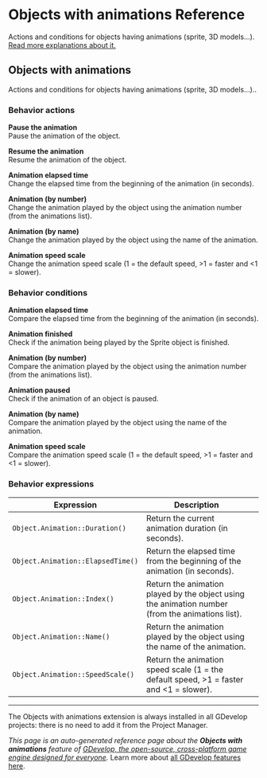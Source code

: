 # Objects with animations Reference

Actions and conditions for objects having animations (sprite, 3D models...). [Read more explanations about it.](/gdevelop5/objects)



## Objects with animations 

Actions and conditions for objects having animations (sprite, 3D models...).. 

### Behavior actions

**Pause the animation**  
Pause the animation of the object.

**Resume the animation**  
Resume the animation of the object.

**Animation elapsed time**  
Change the elapsed time from the beginning of the animation (in seconds).

**Animation (by number)**  
Change the animation played by the object using the animation number (from the animations list).

**Animation (by name)**  
Change the animation played by the object using the name of the animation.

**Animation speed scale**  
Change the animation speed scale (1 = the default speed, >1 = faster and <1 = slower).

### Behavior conditions

**Animation elapsed time**  
Compare the elapsed time from the beginning of the animation (in seconds).

**Animation finished**  
Check if the animation being played by the Sprite object is finished.

**Animation (by number)**  
Compare the animation played by the object using the animation number (from the animations list).

**Animation paused**  
Check if the animation of an object is paused.

**Animation (by name)**  
Compare the animation played by the object using the name of the animation.

**Animation speed scale**  
Compare the animation speed scale (1 = the default speed, >1 = faster and <1 = slower).

### Behavior expressions

| Expression | Description |  |
|-----|-----|-----|
| `Object.Animation::Duration()` | Return the current animation duration (in seconds). ||
| `Object.Animation::ElapsedTime()` | Return the elapsed time from the beginning of the animation (in seconds). ||
| `Object.Animation::Index()` | Return the animation played by the object using the animation number (from the animations list). ||
| `Object.Animation::Name()` | Return the animation played by the object using the name of the animation. ||
| `Object.Animation::SpeedScale()` | Return the animation speed scale (1 = the default speed, >1 = faster and <1 = slower). ||


---

The Objects with animations extension is always installed in all GDevelop projects: there is no need to add it from the Project Manager.

*This page is an auto-generated reference page about the **Objects with animations** feature of [GDevelop, the open-source, cross-platform game engine designed for everyone](https://gdevelop.io/).* Learn more about [all GDevelop features here](/gdevelop5/all-features).